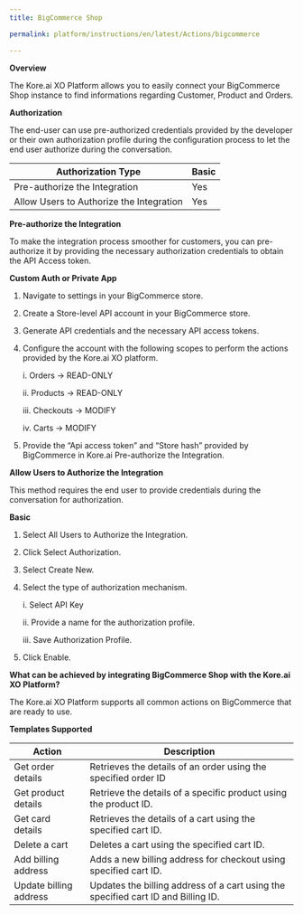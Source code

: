 ```yaml
---
title: BigCommerce Shop

permalink: platform/instructions/en/latest/Actions/bigcommerce

---
```


<base target="_blank">
<container>

**Overview**

The Kore.ai XO Platform allows you to easily connect your BigCommerce Shop instance to find informations regarding Customer, Product and Orders.

</container>

<container>

**Authorization**
 
The end-user can use pre-authorized credentials provided by the developer or their own authorization profile during the configuration process to let the end user authorize during the conversation.
 
 
 |Authorization Type                      | Basic |
 |----------------------------------------|-------|
 |Pre-authorize the Integration           |  Yes  |
 |Allow Users to Authorize the Integration|  Yes  |


**Pre-authorize the Integration**
 
To make the integration process smoother for customers, you can pre-authorize it by providing the necessary authorization credentials to obtain the API Access token.

**Custom Auth or Private App**
 
 1. Navigate to settings in your BigCommerce store.
 2. Create a Store-level API account in your BigCommerce store.
 3. Generate API credentials and the necessary API access tokens.
 4. Configure the account with the following scopes to perform the actions provided by the Kore.ai XO platform.
 
     i.  Orders -> READ-ONLY
 
     ii.  Products -> READ-ONLY 
    
     iii. Checkouts -> MODIFY

     iv. Carts -> MODIFY

 5. Provide the “Api access token” and “Store hash” provided by BigCommerce in Kore.ai Pre-authorize the Integration.
  
**Allow Users to Authorize the Integration**
 
This method requires the end user to provide credentials during the conversation for authorization.
 
**Basic**
 
1. Select All Users to Authorize the Integration.
 
2. Click Select Authorization.
 
3. Select Create New.
 
4. Select the type of authorization mechanism. 
 
   i.  Select API Key
 
   ii.  Provide a name for the authorization profile.
 
   iii.  Save Authorization Profile.
 
 5.  Click Enable.
 
 </container>
 
 <container>

**What can be achieved by integrating BigCommerce Shop with the Kore.ai XO Platform?**
 
 The Kore.ai XO Platform supports all common actions on BigCommerce that are ready to use.
 
**Templates Supported**

| Action           | Description            |
|------------------|------------------------|
|Get order details     |Retrieves the details of an order using the specified order ID|
|Get product details     |Retrieve the details of a specific product using the product ID.|
|Get card details    |Retrieves the details of a cart using the specified cart ID.|
|Delete a cart      |Deletes a cart using the specified cart ID.|
|Add billing address  |Adds a new billing address for checkout using specified cart ID.|
|Update billing address |Updates the billing address of a cart using the specified cart ID and Billing ID.|

</container>

